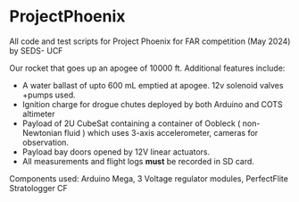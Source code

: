# ProjectPhoenix

All code and test scripts for Project Phoenix for FAR competition (May 2024) by SEDS- UCF

Our rocket that goes up an apogee of 10000 ft. Additional features include:
- A water ballast of upto 600 mL emptied at apogee. 12v solenoid valves +pumps used.
- Ignition charge for drogue chutes deployed by both Arduino and COTS altimeter
- Payload of 2U CubeSat containing a container of Oobleck ( non-Newtonian fluid ) which uses 3-axis accelerometer, cameras for observation.
- Payload bay doors opened by 12V linear actuators.
- All measurements and flight logs **must** be recorded in SD card.

Components used: Arduino Mega, 3 Voltage regulator modules, PerfectFlite Stratologger CF
